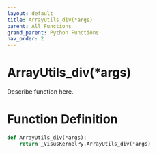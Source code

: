 ```yaml
---
layout: default
title: ArrayUtils_div(*args)
parent: All Functions
grand_parent: Python Functions
nav_order: 2
---
```


# ArrayUtils_div(*args)

Describe function here.

# Function Definition

```python
def ArrayUtils_div(*args):
    return _VisusKernelPy.ArrayUtils_div(*args)
```